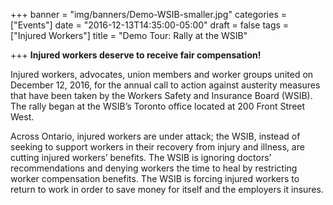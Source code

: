 +++
banner = "img/banners/Demo-WSIB-smaller.jpg"
categories = ["Events"]
date = "2016-12-13T14:35:00-05:00"
draft = false
tags = ["Injured Workers"]
title = "Demo Tour:  Rally at the WSIB"

+++
**Injured workers deserve to receive fair compensation!**

Injured workers, advocates, union members and worker groups united on December 12, 2016, for the annual call to action against austerity measures that have been taken by the Workers Safety and Insurance Board (WSIB). The rally began at the WSIB’s Toronto office located at 200 Front Street West.

Across Ontario, injured workers are under attack; the WSIB, instead of seeking to support workers in their recovery from injury and illness, are cutting injured workers’ benefits. The WSIB is ignoring doctors’ recommendations and denying workers the time to heal by restricting worker compensation benefits. The WSIB is forcing injured workers to return to work in order to save money for itself and the employers it insures.